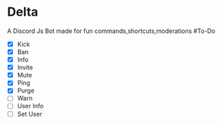 # Delta
A Discord Js Bot made for fun commands,shortcuts,moderations
#To-Do
- [x] Kick
- [x] Ban
- [x] Info
- [x] Invite
- [x] Mute
- [x] Ping
- [x] Purge
- [ ] Warn
- [ ] User Info
- [ ] Set User
